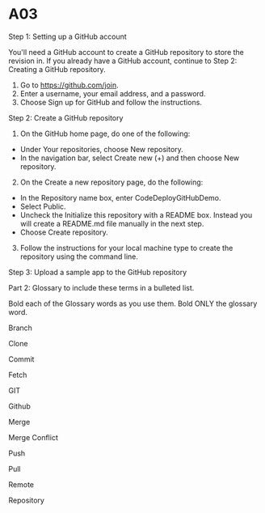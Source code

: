# A03

Step 1: Setting up a GitHub account

You'll need a GitHub account to create a GitHub repository to store the revision in. If you already have a GitHub account, continue to Step 2: Creating a GitHub repository.
1. Go to https://github.com/join.
2. Enter a username, your email address, and a password.
3. Choose Sign up for GitHub and follow the instructions.

Step 2: Create a GitHub repository

1. On the GitHub home page, do one of the following:
- Under Your repositories, choose New repository.
- In the navigation bar, select Create new (+) and then choose New repository.
2. On the Create a new repository page, do the following:
- In the Repository name box, enter CodeDeployGitHubDemo.
- Select Public.
- Uncheck the Initialize this repository with a README box. Instead you will create a README.md file manually in the next step.
- Choose Create repository.
3. Follow the instructions for your local machine type to create the repository using the command line.

Step 3: Upload a sample app to the GitHub repository


Part 2: Glossary to include these terms in a bulleted list.

Bold each of the Glossary words as you use them.  Bold ONLY the glossary word.

Branch

Clone

Commit

Fetch

GIT

Github

Merge

Merge Conflict

Push

Pull

Remote

Repository
